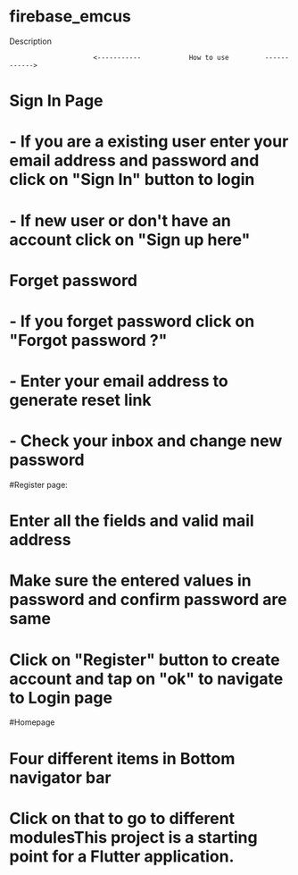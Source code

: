 # firebase_emcus

Description

                         <-----------            How to use         ------------>
#  Sign In Page
#  - If you are a existing user enter your email address and password and click on "Sign In" button to login
#  - If new user or don't have an account click on "Sign up here"

#  Forget password
#  - If you forget password click on "Forgot password ?"
#  - Enter your email address to generate reset link
#  - Check your inbox and change new password

#Register page:
# Enter all the fields and valid mail address
# Make sure the entered values in password and confirm password are same
# Click on "Register" button  to create account and tap on "ok" to navigate to Login page

#Homepage

# Four different items in Bottom navigator bar
# Click on that to go to different modulesThis project is a starting point for a Flutter application.


